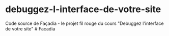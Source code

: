 # debuggez-l-interface-de-votre-site
Code source de Façadia - le projet fil rouge du cours "Debuggez l'interface de votre site"
#   F a c a d i a  
 
